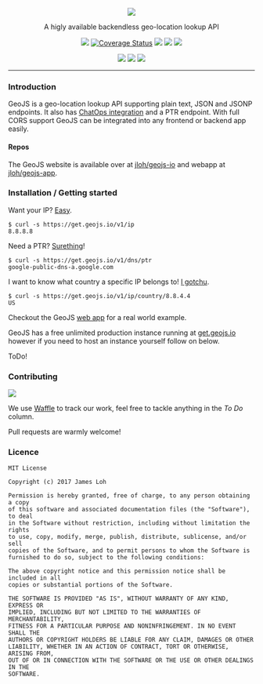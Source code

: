 <p align="center">
  <img src="https://geojs.io/img/logo.png">
</p>

<p align="center">
  A higly available backendless geo-location lookup API
</p>

<p align="center">
  <a href="https://circleci.com/gh/jloh/geojs"><img src="https://img.shields.io/circleci/project/github/jloh/geojs.svg"></a>
  <a href='https://coveralls.io/github/jloh/geojs?branch=master'><img src='https://coveralls.io/repos/github/jloh/geojs/badge.svg?branch=master' alt='Coverage Status' /></a>
  <img src="https://img.shields.io/github/release/jloh/geojs.svg">
  <img src="https://img.shields.io/github/license/jloh/geojs.svg">
  <a href="https://gitter.im/jloh/geojs"><img src="https://img.shields.io/gitter/room/jloh/geojs.svg?logo=gitter-white"></a>
</p>
<p align="center">
  <a href="https://jloh.slack.com/apps/A6WCHU48J-geojs"><img src="https://img.shields.io/badge/slack-app-E01765.svg"></a>
  <a href="https://twistapp.com/integrations/install/198_a1a4dc4678cb01d89cdc4533"><img src="https://img.shields.io/badge/twist-app-46bc99.svg"></a>
  <a href="https://marketplace.atlassian.com/plugins/com.jloh.geojs/server/overview"><img src="https://img.shields.io/badge/hipchat-app-003366.svg"></a>
</p>

---

### Introduction

GeoJS is a geo-location lookup API supporting plain text, JSON and JSONP endpoints. It also has [ChatOps integration](https://geojs.io/docs/chatops/) and a PTR endpoint. With full CORS support GeoJS can be integrated into any frontend or backend app easily.

#### Repos

The GeoJS website is available over at [jloh/geojs-io](https://github.com/jloh/geojs-io) and webapp at [jloh/geojs-app](https://github.com/jloh/geojs-app).

### Installation / Getting started

Want your IP? [Easy](https://get.geojs.io/v1/ip).
```
$ curl -s https://get.geojs.io/v1/ip
8.8.8.8
```

Need a PTR? [Surething](https://get.geojs.io/v1/dns/ptr)!
```
$ curl -s https://get.geojs.io/v1/dns/ptr
google-public-dns-a.google.com
```

I want to know what country a specific IP belongs to! [I gotchu](https://get.geojs.io/v1/ip/country/8.8.8.8).

```
$ curl -s https://get.geojs.io/v1/ip/country/8.8.4.4
US
```

Checkout the GeoJS [web app](https://app.geojs.io) for a real world example.

GeoJS has a free unlimited production instance running at [get.geojs.io](https://get.geojs.io/v1/ip) however if you need to host an instance yourself follow on below.

ToDo!

### Contributing

<a href="https://waffle.io/jloh/geojs"><img src="https://badge.waffle.io/jloh/geojs.svg"></a>

We use [Waffle](https://waffle.io/jloh/geojs) to track our work, feel free to tackle anything in the *To Do* column.

Pull requests are warmly welcome!

### Licence

```
MIT License

Copyright (c) 2017 James Loh

Permission is hereby granted, free of charge, to any person obtaining a copy
of this software and associated documentation files (the "Software"), to deal
in the Software without restriction, including without limitation the rights
to use, copy, modify, merge, publish, distribute, sublicense, and/or sell
copies of the Software, and to permit persons to whom the Software is
furnished to do so, subject to the following conditions:

The above copyright notice and this permission notice shall be included in all
copies or substantial portions of the Software.

THE SOFTWARE IS PROVIDED "AS IS", WITHOUT WARRANTY OF ANY KIND, EXPRESS OR
IMPLIED, INCLUDING BUT NOT LIMITED TO THE WARRANTIES OF MERCHANTABILITY,
FITNESS FOR A PARTICULAR PURPOSE AND NONINFRINGEMENT. IN NO EVENT SHALL THE
AUTHORS OR COPYRIGHT HOLDERS BE LIABLE FOR ANY CLAIM, DAMAGES OR OTHER
LIABILITY, WHETHER IN AN ACTION OF CONTRACT, TORT OR OTHERWISE, ARISING FROM,
OUT OF OR IN CONNECTION WITH THE SOFTWARE OR THE USE OR OTHER DEALINGS IN THE
SOFTWARE.
```
